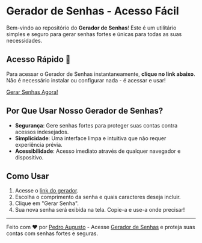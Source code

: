 # Gerador de Senhas - Acesso Fácil

Bem-vindo ao repositório do **Gerador de Senhas**! Este é um utilitário simples e seguro para gerar senhas fortes e únicas para todas as suas necessidades.

## Acesso Rápido 🚀

Para acessar o Gerador de Senhas instantaneamente, **clique no link abaixo**. Não é necessário instalar ou configurar nada - é acessar e usar!

[Gerar Senhas Agora!](https://pedrxx.github.io/gera-senhas/)

## Por Que Usar Nosso Gerador de Senhas?

- **Segurança**: Gere senhas fortes para proteger suas contas contra acessos indesejados.
- **Simplicidade**: Uma interface limpa e intuitiva que não requer experiência prévia.
- **Acessibilidade**: Acesso imediato através de qualquer navegador e dispositivo.

## Como Usar

1. Acesse o [link do gerador](https://pedrxx.github.io/gera-senhas/).
2. Escolha o comprimento da senha e quais caracteres deseja incluir.
3. Clique em "Gerar Senha".
4. Sua nova senha será exibida na tela. Copie-a e use-a onde precisar!

---

Feito com ❤ por [Pedro Augusto](https://github.com/Pedrxx) - Acesse [Gerador de Senhas](https://pedrxx.github.io/gera-senhas/) e proteja suas contas com senhas fortes e seguras.
